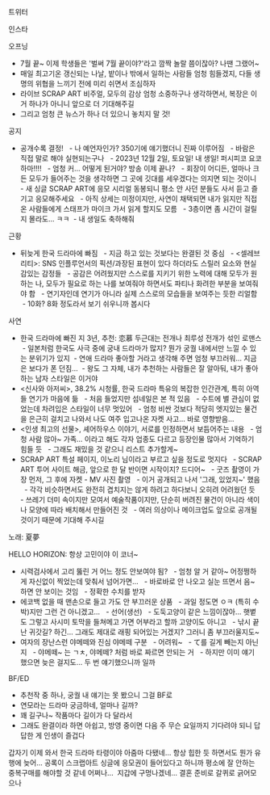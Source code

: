 


트위터



인스타

오프닝
- 7월 끝~ 이제 학생들은 '벌써 7월 끝이야?'라고 깜짝 놀랄 쯤이잖아? 나땐 그랬어~
- 매일 최고기온 갱신되는 나날, 밭이나 밖에서 일하는 사람들 엄청 힘들겠지, 다들 생명의 위협을 느끼기 전에 미리 쉬면서 조심하자
- 라이브 SCRAP ART 비주얼, 모두의 감상 엄청 소중하구나 생각하면서, 복장은 이거 하나가 아니니 앞으로 더 기대해주길
- 그리고 엄청 큰 뉴스가 하나 더 있으니 놓치지 말 것!

공지
- 공개수록 결정!
  - 나 예언자인가? 350기에 얘기했더니 진짜 이루어짐
  - 바람은 직접 말로 해야 실현되는구나
  - 2023년 12월 2일, 토요일! 내 생일! 퍼시피코 요코하마!!!!
  - 엄청 커... 어떻게 된거야? 방송 이제 끝나?
  - 회장이 어디든, 얼마나 크든 모두가 들어주는 것을 생각하면 그 곳에 깃대를 세우겠다는 의지면 되는 것이니
  - 새 싱글 SCRAP ART에 응모 시리얼 동봉되니 평소 안 사던 분들도 사서 듣고 즐기고 응모해주세요
  - 아직 상세는 미정이지만, 사연이 채택되면 내가 읽지만 직접 온 사람들에게 스태프가 마이크 가서 읽게 할지도 모름
  - 3층이면 좀 시간이 걸릴지 몰라도... ㅋㅋ
 - 내 생일도 축하해줘

근황
- 뒤늦게 한국 드라마에 빠짐
  - 지금 하고 있는 것보다는 완결된 것 중심
  - <셀레브리티>: SNS 인플루언서의 픽션/과장된 표현이 있다 하더라도 스릴러 요소와 현실감있는 감정들
  - 공감은 어려웠지만 스스로를 지키기 위한 노력에 대해 모두가 원하는 나, 모두가 필요로 하는 나를 보여줘야 하면서도 파티나 화려한 부분을 보여줘야 함
  - 연기자인데 연기가 아니라 실제 스스로의 모습들을 보여주는 듯한 리얼함
 - 10화? 8화 정도라서 보기 쉬우니까 봅시다

사연
- 한국 드라마에 빠진 지 3년, 추천: 恋慕 두근대는 전개나 최루성 전개가 섞인 로맨스
 - 일본처럼 한국도 사극 중에 궁내 드라마가 많지? 뭔가 궁궐 내에서만 느낄 수 있는 분위기가 있지
 - 연애 드라마 좋아할 거라고 생각해 주면 엄청 부끄러워... 지금은 보다가 폰 던짐...
 - 왕도 그 자체, 내가 추천하는 사람들은 잘 알아둬, 내가 좋아하는 남자 스타일은 이거야
- <신사와 아저씨>, 38.2% 시청률, 한국 드라마 특유의 복잡한 인간관계, 특히 아역들 연기가 마음에 듦
  - 처음 들었지만 섬네일은 본 적 있음
  - 수트에 별 관심이 없었는데 차려입은 스타일이 너무 멋있어
  - 엄청 비싼 것보다 적당히 엣지있는 물건을 은근히 걸치고 나와서 나도 여주 입고나온 자켓 사고... 바로 영향받음...
- <인생 최고의 선물>, 셰어하우스 이야기, 서로를 인정하면서 보듬어주는 내용
  - 엄청 사람 많아~ 가족... 이라고 해도 각자 업종도 다르고 등장인물 많아서 기억하기 힘들 듯
  - 그래도 재밌을 것 같으니 리스트 추가할게~
- SCRAP ART 특설 페이지, 이노리 님이라고 부르고 싶을 정도로 멋지다
  - SCRAP ART 투어 사이트 해금, 앞으로 한 달 반이면 시작이지? 드디어~
  - 굿즈 촬영이 가장 먼저, 그 후에 자켓 - MV 사진 촬영
  - 이거 공개되고 나서 '그래, 있었지~' 했음
  - 각각 비슷하면서도 완전히 겹치지는 않게 하려고 하다보니 오히려 어려웠던 듯
  - 쓰레기 더미 속이지만 모여서 예술작품이지만, 단순히 버려진 물건이 아니라 색이나 모양에 따라 배치해서 만들어진 것
  - 여러 의상이나 메이크업도 앞으로 공개될 것이기 때문에 기대해 주시길

노래: 夏夢

HELLO HORIZON: 항상 고민이야 이 코너~
- 시력검사에서 고리 뚫린 거 어느 정도 안보여야 됨?
  - 엄청 알 거 같아~ 어정쩡하게 자신없이 찍었는데 맞춰서 넘어가면...
  - 바로바로 안 나오고 실눈 뜨면서 음~ 하면 안 보이는 것임
  - 정확한 수치를 받자
- 에코백 없을 때 맨손으로 들고 가도 안 부끄러운 상품
  - 과일 정도면 ㅇㅋ (특히 수박)지만 그런 건 아니겠고...
  - 선어(생선)
  - 도둑고양이 같은 느낌이잖아... 햇볕도 그렇고 사시미 토막을 들쳐메고 가면 어부라고 할까 고양이도 아니고
  - 낚시 끝난 귀갓길? 하긴... 그래도 제대로 래핑 되어있는 거겠지? 그러니 좀 부끄러울지도~ 
- 여자의 장난스런 야메떼와 진심 야메떼 구분
  - 어려워~
  - て를 길게 빼는지 아닌지
  - 야메떼~ 는 ㄱㅊ, 야메떼? 처럼 바로 짜르면 안되는 거
  - 하지만 이미 얘기 했으면 늦은 걸지도... 두 번 얘기했으니까 일까

BF/ED
- 추천작 중 하나, 궁궐 내 얘기는 못 봤으니 그걸 BF로
- 연모라는 드라마 궁금하네, 얼마나 길까?
- 꽤 길구나~ 작품마다 길이가 다 달라서
- 그래도 완결이라 하면 아쉽고, 방영 중이면 다음 주 무슨 요일까지 기다려야 되니 답답한 게 인생이 즐겁다

갑자기 이제 와서 한국 드라마 타령이야 아줌마 다됐네... 항상 힙한 듯 하면서도 뭔가 유행에 늦어...
공록이 스크랩아트 싱글에 응모권이 들어있다고 하니까 평소에 잘 안하는 중복구매를 해야할 것 같네 어쩌나... 
지갑에 구멍나겠네... 결혼 준비로 갈퀴로 긁어모으나

